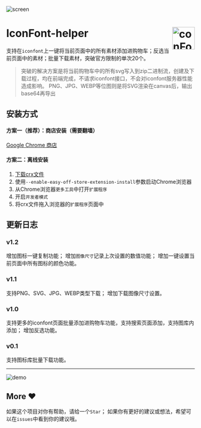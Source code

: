 ![screen](https://github.com/dawangraoming/iconfont-helper-chrome-extension/blob/master/assets/screen.jpg?raw=true)

# <img src="https://github.com/dawangraoming/iconfont-helper-chrome-extension/blob/master/assets/logo.png?raw=true" width="60px" align="right" alt="conFont-helper icon"> IconFont-helper

支持在`iconfont`上一键将当前页面中的所有素材添加进购物车；反选当前页面中的素材；批量下载素材，突破官方限制的单次20个。

> 突破的解决方案是将当前购物车中的所有svg写入到zip二进制流，创建及下载过程，均在前端完成，不请求iconfont接口，不会对iconfont服务器性能造成影响。
> PNG、JPG、WEBP等位图则是将SVG渲染在canvas后，输出base64再导出


## 安装方式
#### 方案一（推荐）：商店安装（需要翻墙）
[Google Chrome 商店](https://chrome.google.com/webstore/detail/naogknojdhkjjkbcjndmpkoleijgabdj)

#### 方案二：离线安装
1. [下载crx文件](https://github.com/dawangraoming/iconfont-helper-chrome-extension/releases/download/V1.2/iconfont-helper-chrome-extension.crx)
2. 使用`--enable-easy-off-store-extension-install`参数启动Chrome浏览器
3. 从Chrome浏览器`更多工具`中打开`扩展程序`
4. 开启`开发者模式`
5. 将crx文件拖入浏览器的`扩展程序`页面中

## 更新日志

### v1.2
增加图标一键复制功能；
增加`图像尺寸`记录上次设置的数值功能；
增加一键设置当前页面中所有图标的颜色功能。

### v1.1
支持PNG、SVG、JPG、WEBP类型下载；
增加下载图像尺寸设置。

### v1.0
支持更多的iconfont页面批量添加进购物车功能，支持搜索页面添加，支持图库内添加；
增加反选功能。

### v0.1
支持图标库批量下载功能。

----

![demo](https://github.com/dawangraoming/iconfont-helper-chrome-extension/blob/master/assets/demo.gif?raw=true)

## More ❤️
如果这个项目对你有帮助，请给一个`Star`；
如果你有更好的建议或想法，希望可以在`issues`中看到你的建议哦。



